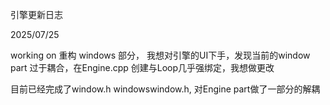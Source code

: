引擎更新日志

2025/07/25

working on 重构 windows 部分， 我想对引擎的UI下手，发现当前的window part 过于耦合，在Engine.cpp 创建与Loop几乎强绑定，我想做更改

目前已经完成了window.h windowswindow.h, 对Engine part做了一部分的解耦
